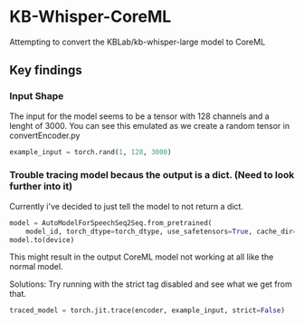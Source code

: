 # KB-Whisper-CoreML
Attempting to convert the KBLab/kb-whisper-large model to CoreML
## Key findings
### Input Shape
The input for the model seems to be a tensor with 128 channels and a lenght of 3000.
You can see this emulated as we create a random tensor in convertEncoder.py
```py
example_input = torch.rand(1, 128, 3000)
```
### Trouble tracing model becaus the output is a dict. (Need to look further into it)
Currently i've decided to just tell the model to not return a dict. 
```py
model = AutoModelForSpeechSeq2Seq.from_pretrained(
    model_id, torch_dtype=torch_dtype, use_safetensors=True, cache_dir="cache", return_dict=False).eval()
model.to(device)
```

This might result in the output CoreML model not working at all like the normal model.

Solutions: Try running with the strict tag disabled and see what we get from that.
```py
traced_model = torch.jit.trace(encoder, example_input, strict=False)
```
